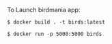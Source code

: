 To Launch birdmania app:
```
$ docker build . -t birds:latest
```
```
$ docker run -p 5000:5000 birds
```
